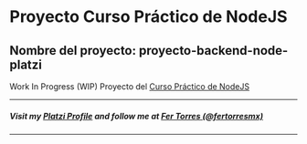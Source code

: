 # Proyecto Curso Práctico de NodeJS
## Nombre del proyecto: proyecto-backend-node-platzi

Work In Progress (WIP) Proyecto del [Curso Práctico de NodeJS](https://platzi.com/clases/practico-node/)

---
##### Visit my [Platzi Profile](https://platzi.com/@fertorresmx/) and follow me at [Fer Torres (@fertorresmx)](https://github.com/FernandoTorresL)
---